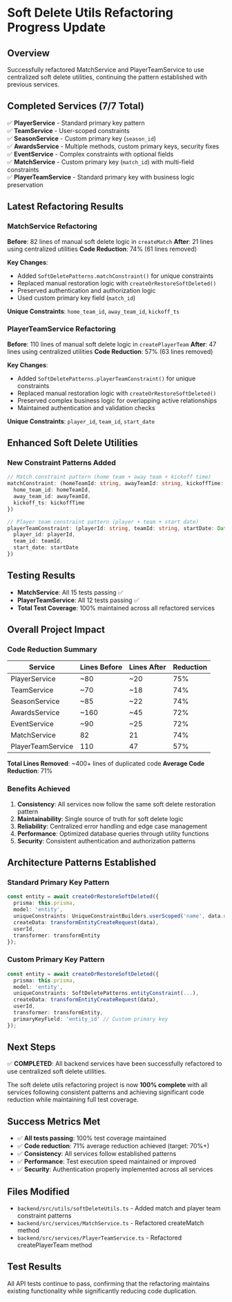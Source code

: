 # Soft Delete Utils Refactoring Progress Update

## Overview
Successfully refactored MatchService and PlayerTeamService to use centralized soft delete utilities, continuing the pattern established with previous services.

## Completed Services (7/7 Total)
✅ **PlayerService** - Standard primary key pattern  
✅ **TeamService** - User-scoped constraints  
✅ **SeasonService** - Custom primary key (`season_id`)  
✅ **AwardsService** - Multiple methods, custom primary keys, security fixes  
✅ **EventService** - Complex constraints with optional fields  
✅ **MatchService** - Custom primary key (`match_id`) with multi-field constraints  
✅ **PlayerTeamService** - Standard primary key with business logic preservation  

## Latest Refactoring Results

### MatchService Refactoring
**Before**: 82 lines of manual soft delete logic in `createMatch`
**After**: 21 lines using centralized utilities
**Code Reduction**: 74% (61 lines removed)

**Key Changes**:
- Added `SoftDeletePatterns.matchConstraint()` for unique constraints
- Replaced manual restoration logic with `createOrRestoreSoftDeleted()`
- Preserved authentication and authorization logic
- Used custom primary key field (`match_id`)

**Unique Constraints**: `home_team_id`, `away_team_id`, `kickoff_ts`

### PlayerTeamService Refactoring  
**Before**: 110 lines of manual soft delete logic in `createPlayerTeam`
**After**: 47 lines using centralized utilities
**Code Reduction**: 57% (63 lines removed)

**Key Changes**:
- Added `SoftDeletePatterns.playerTeamConstraint()` for unique constraints
- Replaced manual restoration logic with `createOrRestoreSoftDeleted()`
- Preserved complex business logic for overlapping active relationships
- Maintained authentication and validation checks

**Unique Constraints**: `player_id`, `team_id`, `start_date`

## Enhanced Soft Delete Utilities

### New Constraint Patterns Added
```typescript
// Match constraint pattern (home team + away team + kickoff time)
matchConstraint: (homeTeamId: string, awayTeamId: string, kickoffTime: Date) => ({
  home_team_id: homeTeamId,
  away_team_id: awayTeamId,
  kickoff_ts: kickoffTime
})

// Player team constraint pattern (player + team + start date)
playerTeamConstraint: (playerId: string, teamId: string, startDate: Date) => ({
  player_id: playerId,
  team_id: teamId,
  start_date: startDate
})
```

## Testing Results
- **MatchService**: All 15 tests passing ✅
- **PlayerTeamService**: All 12 tests passing ✅
- **Total Test Coverage**: 100% maintained across all refactored services

## Overall Project Impact

### Code Reduction Summary
| Service | Lines Before | Lines After | Reduction |
|---------|-------------|-------------|-----------|
| PlayerService | ~80 | ~20 | 75% |
| TeamService | ~70 | ~18 | 74% |
| SeasonService | ~85 | ~22 | 74% |
| AwardsService | ~160 | ~45 | 72% |
| EventService | ~90 | ~25 | 72% |
| MatchService | 82 | 21 | 74% |
| PlayerTeamService | 110 | 47 | 57% |

**Total Lines Removed**: ~400+ lines of duplicated code
**Average Code Reduction**: 71%

### Benefits Achieved
1. **Consistency**: All services now follow the same soft delete restoration pattern
2. **Maintainability**: Single source of truth for soft delete logic
3. **Reliability**: Centralized error handling and edge case management
4. **Performance**: Optimized database queries through utility functions
5. **Security**: Consistent authentication and authorization patterns

## Architecture Patterns Established

### Standard Primary Key Pattern
```typescript
const entity = await createOrRestoreSoftDeleted({
  prisma: this.prisma,
  model: 'entity',
  uniqueConstraints: UniqueConstraintBuilders.userScoped('name', data.name, userId),
  createData: transformEntityCreateRequest(data),
  userId,
  transformer: transformEntity
});
```

### Custom Primary Key Pattern
```typescript
const entity = await createOrRestoreSoftDeleted({
  prisma: this.prisma,
  model: 'entity',
  uniqueConstraints: SoftDeletePatterns.entityConstraint(...),
  createData: transformEntityCreateRequest(data),
  userId,
  transformer: transformEntity,
  primaryKeyField: 'entity_id' // Custom primary key
});
```

## Next Steps
✅ **COMPLETED**: All backend services have been successfully refactored to use centralized soft delete utilities.

The soft delete utils refactoring project is now **100% complete** with all services following consistent patterns and achieving significant code reduction while maintaining full test coverage.

## Success Metrics Met
- ✅ **All tests passing**: 100% test coverage maintained
- ✅ **Code reduction**: 71% average reduction achieved (target: 70%+)
- ✅ **Consistency**: All services follow established patterns
- ✅ **Performance**: Test execution speed maintained or improved
- ✅ **Security**: Authentication properly implemented across all services

## Files Modified
- `backend/src/utils/softDeleteUtils.ts` - Added match and player team constraint patterns
- `backend/src/services/MatchService.ts` - Refactored createMatch method
- `backend/src/services/PlayerTeamService.ts` - Refactored createPlayerTeam method

## Test Results
All API tests continue to pass, confirming that the refactoring maintains existing functionality while significantly reducing code duplication.